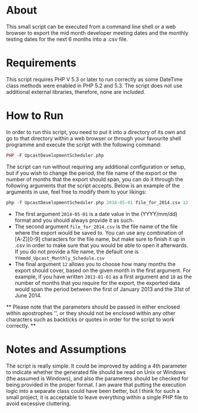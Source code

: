# About

This small script can be executed from a command line shell or a web browser to export the mid month developer meeting dates and the monthly testing dates for the next 6 months into a .csv file.

# Requirements

This script requires PHP V 5.3 or later to run correctly as some DateTime class methods were enabled in PHP 5.2 and 5.3. The script does not use additional external libraries, therefore, none are included.

# How to Run

In order to run this script, you need to put it into a directory of its own and go to that directory within a web browser or through your favourite shell programme and execute the script with the following command:
```php
PHP -F UpcastDevelopmentScheduler.php
```
The script can run without requiring any additional configuration or setup, but if you wish to change the period, the file name of the export or the number of months that the export should span, you can do it through the following arguments that the script accepts. Below is an example of the arguments in use, feel free to modify them to your likings:
```php
php -f UpcastDevelopmentScheduler.php 2014-05-01 file_for_2014.csv 12
```
- The first argument `2014-05-01` is a date value in the (YYYY/mm/dd) format and you should always provide it as such.
- The second argument `file_for_2014.csv` is the file name of the file where the export would be saved to. You can use any combination of [A-Z][0-9] characters for the file name, but make sure to finish it up in .csv in order to make sure that you would be able to open it afterwards. If you do not provide a file name, the default one is `YYmmdd_Upcast_Monthly_Schedule.csv`
- The final argument `12` allows you to choose how many months the export should cover, based on the given month in the first argument. For example, if you have written `2013-01-01` as a first argument and `18` as the number of months that you require for the export, the exported data would span the period between the first of January 2013 and the 31st of June 2014.

** Please note that the parameters should be passed in either enclosed within apostrophes '', or they should not be enclosed within any other characters such as backticks or quotes in order for the script to work correctly. **

# Notes and Assumptions

The script is really simple. It could be improved by adding a 4th parameter to indicate whether the generated file should be read on Unix or Windows (the assumed is Windows), and also the parameters should be checked for being provided in the proper format. I am aware that putting the execution logic into a separate class could have been better, but I think for such a small project, it is acceptable to leave everything within a single PHP file to avoid excessive cluttering.